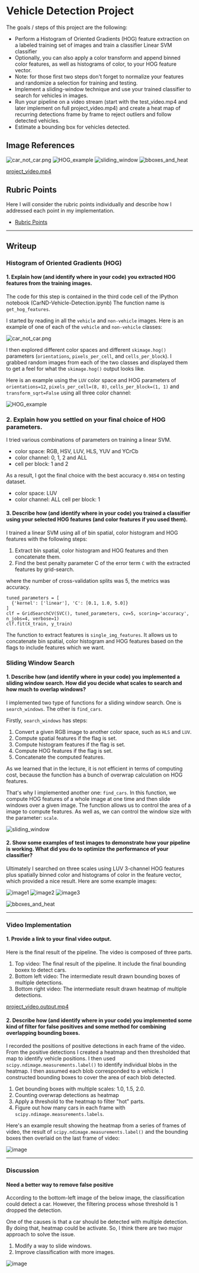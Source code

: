 # Vehicle Detection Project

The goals / steps of this project are the following:

* Perform a Histogram of Oriented Gradients (HOG) feature extraction on a labeled training set of images and train a classifier Linear SVM classifier
* Optionally, you can also apply a color transform and append binned color features, as well as histograms of color, to your HOG feature vector.
* Note: for those first two steps don't forget to normalize your features and randomize a selection for training and testing.
* Implement a sliding-window technique and use your trained classifier to search for vehicles in images.
* Run your pipeline on a video stream (start with the test_video.mp4 and later implement on full project_video.mp4) and create a heat map of recurring detections frame by frame to reject outliers and follow detected vehicles.
* Estimate a bounding box for vehicles detected.

## Image References
![car_not_car.png](./examples/car_not_car.png)
![HOG_example](./output_images/HOG_example.png)
![sliding_window](./output_images/sliding_windows.png)
![bboxes_and_heat](./output_images/output_and_heatmap.png)

[project_video.mp4](./project_video.mp4)

## Rubric Points
Here I will consider the rubric points individually and describe how I addressed each point in my implementation.
- [Rubric Points](https://review.udacity.com/#!/rubrics/513/view)

---
## Writeup

### Histogram of Oriented Gradients (HOG)

#### 1. Explain how (and identify where in your code) you extracted HOG features from the training images.

The code for this step is contained in the third code cell of the IPython notebook (CarND-Vehicle-Detection.ipynb)
The function name is `get_hog_features`.

I started by reading in all the `vehicle` and `non-vehicle` images.  Here is an example of one of each of the `vehicle` and `non-vehicle` classes:

![car_not_car.png](./examples/car_not_car.png)

I then explored different color spaces and different `skimage.hog()` parameters (`orientations`, `pixels_per_cell`, and `cells_per_block`).  I grabbed random images from each of the two classes and displayed them to get a feel for what the `skimage.hog()` output looks like.

Here is an example using the `LUV` color space and HOG parameters of `orientations=12`, `pixels_per_cell=(8, 8)`, `cells_per_block=(1, 1)` and `transform_sqrt=False` using all three color channel:

![HOG_example](./output_images/HOG_example.png)

### 2. Explain how you settled on your final choice of HOG parameters.

I tried various combinations of parameters on training a linear SVM.

- color space: RGB, HSV, LUV, HLS, YUV and YCrCb
- color channel: 0, 1, 2 and ALL
- cell per block: 1 and 2

As a result, I got the final choice with the best accuracy `0.9854` on testing dataset.

- color space: LUV
- color channel: ALL
cell per block: 1

#### 3. Describe how (and identify where in your code) you trained a classifier using your selected HOG features (and color features if you used them).

I trained a linear SVM using all of bin spatial, color histogram and HOG features with the following steps:

1. Extract bin spatial, color histogram and HOG features and then concatenate them.
2. Find the best penalty parameter C of the error term `C` with the extracted features by grid-search.

where the number of cross-validation splits was 5, the metrics was accuracy.

```
tuned_parameters = [
  {'kernel': ['linear'], 'C': [0.1, 1.0, 5.0]}
]
clf = GridSearchCV(SVC(), tuned_parameters, cv=5, scoring='accuracy', n_jobs=4, verbose=1)
clf.fit(X_train, y_train)
```

The function to extract features is `single_img_features`.
It allows us to concatenate bin spatial, color histogram and HOG features based on the flags to include features which we want.

### Sliding Window Search

#### 1. Describe how (and identify where in your code) you implemented a sliding window search.  How did you decide what scales to search and how much to overlap windows?

I implemented two type of functions for a sliding window search.
One is `search_windows`.
The other is `find_cars`.

Firstly, `search_windows` has steps:

1. Convert a given RGB image to another color space, such as `HLS` and `LUV`.
2. Compute spatial features if the flag is set.
3. Compute histogram features if the flag is set.
4. Compute HOG features if the flag is set.
5. Concatenate the computed features.

As we learned that in the lecture, it is not efficient in terms of computing cost, because the function has a bunch of overwrap calculation on HOG features.

That's why I implemented another one: `find_cars`.
In this function, we compute HOG features of a whole image at one time and then slide windows over a given image.
The function allows us to control the area of a image to compute features.
As well as, we can control the window size with the parameter: `scale`.

![sliding_window](./output_images/sliding_windows.png)

#### 2. Show some examples of test images to demonstrate how your pipeline is working.  What did you do to optimize the performance of your classifier?

Ultimately I searched on three scales using LUV 3-channel HOG features plus spatially binned color and histograms of color in the feature vector, which provided a nice result.
Here are some example images:

![image1](./output_images/example-sliding-windows01.png)
![image2](./output_images/example-sliding-windows02.png)
![image3](./output_images/example-sliding-windows03.png)


![bboxes_and_heat](./output_images/output_and_heatmap.png)

---

### Video Implementation

#### 1. Provide a link to your final video output.

Here is the final result of the pipeline.
The video is composed of three parts.

1. Top video: The final result of the pipeline. It include the final bounding boxex to detect cars.
2. Bottom left video: The intermediate result drawn bounding boxes of multiple detections.
3. Bottom right video: The intermediate result drawn heatmap of multiple detections.

[project_video.output.mp4](./project_video.output.mp4)


#### 2. Describe how (and identify where in your code) you implemented some kind of filter for false positives and some method for combining overlapping bounding boxes.

I recorded the positions of positive detections in each frame of the video.
From the positive detections I created a heatmap and then thresholded that map to identify vehicle positions.
I then used `scipy.ndimage.measurements.label()` to identify individual blobs in the heatmap.
I then assumed each blob corresponded to a vehicle.
I constructed bounding boxes to cover the area of each blob detected.

1. Get bounding boxes with multiple scales: 1.0, 1.5, 2.0.
2. Counting overwrap detections as heatmap
3. Apply a threshold to the heatmap to filter "hot" parts.
4. Figure out how many cars in each frame with `scipy.ndimage.measurements.labels`.

Here's an example result showing the heatmap from a series of frames of video, the result of `scipy.ndimage.measurements.label()` and the bounding boxes then overlaid on the last frame of video:

![image](./output_images/example-labels.png)

---

### Discussion

#### Need a better way to remove false positive

According to the bottom-left image of the below image, the classification could detect a car.
However, the filtering process whose threshold is 1 dropped the detection.

One of the causes is that a car should be detected with multiple detection.
By doing that, heatmap could be activate.
So, I think there are two major approach to solve the issue.

1. Modify a way to slide windows.
2. Improve classification with more images.

![image](./output_images/discussion-false-positive.png)
